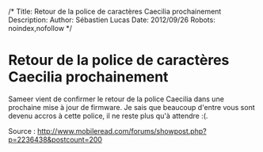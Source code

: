 /*
Title: Retour de la police de caractères Caecilia prochainement
Description: 
Author: Sébastien Lucas
Date: 2012/09/26
Robots: noindex,nofollow
*/
# Retour de la police de caractères Caecilia prochainement

Sameer vient de confirmer le retour de la police Caecilia dans une prochaine mise à jour de firmware. Je sais que beaucoup d'entre vous sont devenu accros à cette police, il ne reste plus qu'à attendre :(. 

Source : http://www.mobileread.com/forums/showpost.php?p=2236438&postcount=200
